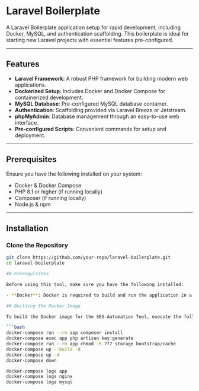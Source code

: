 # Laravel Boilerplate

A Laravel Boilerplate application setup for rapid development, including Docker, MySQL, and authentication scaffolding. This boilerplate is ideal for starting new Laravel projects with essential features pre-configured.

---

## Features

- **Laravel Framework**: A robust PHP framework for building modern web applications.
- **Dockerized Setup**: Includes Docker and Docker Compose for containerized development.
- **MySQL Database**: Pre-configured MySQL database container.
- **Authentication**: Scaffolding provided via Laravel Breeze or Jetstream.
- **phpMyAdmin**: Database management through an easy-to-use web interface.
- **Pre-configured Scripts**: Convenient commands for setup and deployment.

---

## Prerequisites

Ensure you have the following installed on your system:

- Docker & Docker Compose
- PHP 8.1 or higher (if running locally)
- Composer (if running locally)
- Node.js & npm

---

## Installation

### Clone the Repository

```bash
git clone https://github.com/your-repo/laravel-boilerplate.git
cd laravel-boilerplate

## Prerequisites

Before using this tool, make sure you have the following installed:

- **Docker**: Docker is required to build and run the application in a container.

## Building the Docker Image

To build the Docker image for the SES-Automation Tool, execute the following command in the root directory of the project:

```bash
docker-compose run --rm app composer install
docker-compose exec app php artisan key:generate
docker-compose run --rm app chmod -R 777 storage bootstrap/cache
docker-compose up --build -d
docker-compose up -d
docker-compose down

docker-compose logs app
docker-compose logs nginx
docker-compose logs mysql
